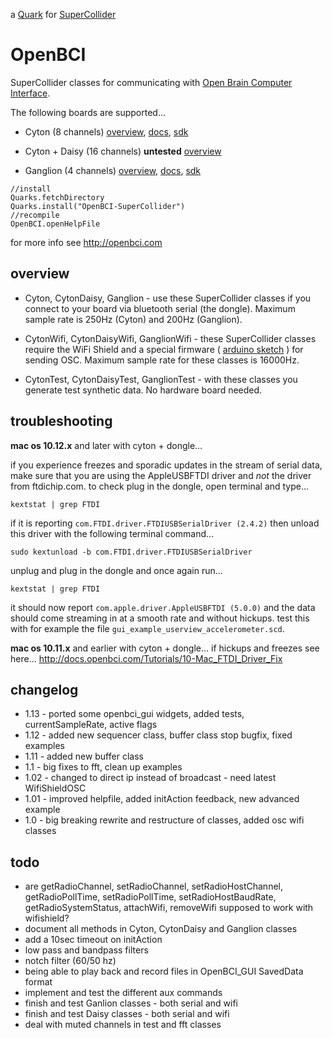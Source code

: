 a [Quark](http://supercollider-quarks.github.io/quarks/) for [SuperCollider](http://supercollider.github.io)

# OpenBCI
SuperCollider classes for communicating with [Open Brain Computer Interface](http://openbci.com).

The following boards are supported...

* Cyton (8 channels) [overview](https://shop.openbci.com/collections/frontpage/products/cyton-biosensing-board-8-channel?variant=38958638542), [docs](http://docs.openbci.com/Hardware/02-Cyton), [sdk](http://docs.openbci.com/OpenBCI%20Software/04-OpenBCI_Cyton_SDK)

* Cyton + Daisy (16 channels) **untested** [overview](https://shop.openbci.com/collections/frontpage/products/cyton-daisy-biosensing-boards-16-channel?variant=38959256526)

* Ganglion (4 channels) [overview](https://shop.openbci.com/collections/frontpage/products/pre-order-ganglion-board?variant=13461804483), [docs](http://docs.openbci.com/Hardware/07-Ganglion), [sdk](http://docs.openbci.com/OpenBCI%20Software/06-OpenBCI_Ganglion_SDK)

```supercollider
//install
Quarks.fetchDirectory
Quarks.install("OpenBCI-SuperCollider")
//recompile
OpenBCI.openHelpFile
```

for more info see http://openbci.com

## overview

* Cyton, CytonDaisy, Ganglion - use these SuperCollider classes if you connect to your board via bluetooth serial (the dongle). Maximum sample rate is 250Hz (Cyton) and 200Hz (Ganglion).

* CytonWifi, CytonDaisyWifi, GanglionWifi - these SuperCollider classes require the WiFi Shield and a special firmware ( [arduino sketch](https://github.com/redFrik/OpenBCI_WIFI/blob/OpenSoundControl/examples/WifiShieldOSC/WifiShieldOSC.ino) ) for sending OSC. Maximum sample rate for these classes is 16000Hz.

* CytonTest, CytonDaisyTest, GanglionTest - with these classes you generate test synthetic data. No hardware board needed.

## troubleshooting

**mac os 10.12.x** and later with cyton + dongle...

if you experience freezes and sporadic updates in the stream of serial data, make sure that you are using the AppleUSBFTDI driver and *not* the driver from ftdichip.com.
to check plug in the dongle, open terminal and type...
```
kextstat | grep FTDI
```
if it is reporting `com.FTDI.driver.FTDIUSBSerialDriver (2.4.2)` then unload this driver with the following terminal command...
```
sudo kextunload -b com.FTDI.driver.FTDIUSBSerialDriver
```
unplug and plug in the dongle and once again run...
```
kextstat | grep FTDI
```
it should now report `com.apple.driver.AppleUSBFTDI (5.0.0)` and the data should come streaming in at a smooth rate and without hickups. test this with for example the file `gui_example_userview_accelerometer.scd`.

**mac os 10.11.x** and earlier with cyton + dongle...
if hickups and freezes see here... http://docs.openbci.com/Tutorials/10-Mac_FTDI_Driver_Fix

## changelog

* 1.13 - ported some openbci_gui widgets, added tests, currentSampleRate, active flags
* 1.12 - added new sequencer class, buffer class stop bugfix, fixed examples
* 1.11 - added new buffer class
* 1.1 - big fixes to fft, clean up examples
* 1.02 - changed to direct ip instead of broadcast - need latest WifiShieldOSC
* 1.01 - improved helpfile, added initAction feedback, new advanced example
* 1.0 - big breaking rewrite and restructure of classes, added osc wifi classes

## todo

* are getRadioChannel, setRadioChannel, setRadioHostChannel, getRadioPollTime, setRadioPollTime, setRadioHostBaudRate, getRadioSystemStatus, attachWifi, removeWifi supposed to work with wifishield?
* document all methods in Cyton, CytonDaisy and Ganglion classes
* add a 10sec timeout on initAction
* low pass and bandpass filters
* notch filter (60/50 hz)
* being able to play back and record files in OpenBCI_GUI SavedData format
* implement and test the different aux commands
* finish and test Ganlion classes - both serial and wifi
* finish and test Daisy classes - both serial and wifi
* deal with muted channels in test and fft classes
